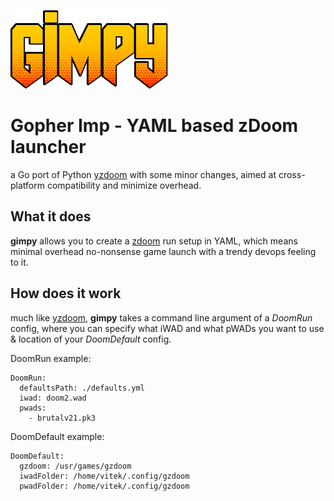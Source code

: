 ![alt](/img/gimpy_logo.png)
# Gopher Imp - YAML based zDoom launcher

a Go port of Python [yzdoom](https://github.com/squeaky-godzilla/yzdoom) with some minor changes, aimed at cross-platform compatibility and minimize overhead.

## What it does
**gimpy** allows you to create a [zdoom](https://zdoom.org/index) run setup in YAML, which means minimal overhead no-nonsense game launch with a trendy devops feeling to it.

## How does it work
much like [yzdoom](https://github.com/squeaky-godzilla/yzdoom), **gimpy** takes a command line argument of a *DoomRun* config, where you can specify what iWAD and what pWADs you want to use & location of your *DoomDefault* config.

DoomRun example:

```
DoomRun:
  defaultsPath: ./defaults.yml
  iwad: doom2.wad
  pwads: 
    - brutalv21.pk3
```

DoomDefault example:

```
DoomDefault:
  gzdoom: /usr/games/gzdoom
  iwadFolder: /home/vitek/.config/gzdoom
  pwadFolder: /home/vitek/.config/gzdoom
```

